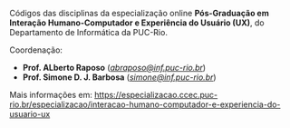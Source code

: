 Códigos das disciplinas da especialização online **Pós-Graduação em Interação Humano-Computador e Experiência do Usuário (UX)**, do Departamento de Informática da PUC-Rio.

Coordenação:
* **Prof. ALberto Raposo** (*abraposo@inf.puc-rio.br*)
* **Prof. Simone D. J. Barbosa** (*simone@inf.puc-rio.br*)

Mais informações em: https://especializacao.ccec.puc-rio.br/especializacao/interacao-humano-computador-e-experiencia-do-usuario-ux

